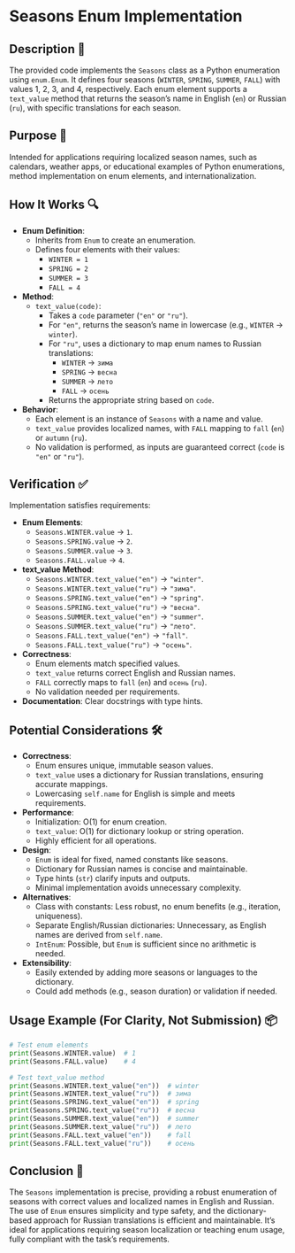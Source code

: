 # Seasons Enum Implementation

## Description 📝

The provided code implements the `Seasons` class as a Python enumeration using `enum.Enum`.
It defines four seasons (`WINTER`, `SPRING`, `SUMMER`, `FALL`) with values 1, 2, 3, and 4, respectively.
Each enum element supports a `text_value` method that returns the season’s name in English (`en`) or Russian (`ru`), with specific translations for each season.

## Purpose 🎯

Intended for applications requiring localized season names, such as calendars, weather apps, or educational examples of Python enumerations, method implementation on enum elements, and internationalization.

## How It Works 🔍

-   **Enum Definition**:
    -   Inherits from `Enum` to create an enumeration.
    -   Defines four elements with their values:
        -   `WINTER = 1`
        -   `SPRING = 2`
        -   `SUMMER = 3`
        -   `FALL = 4`
-   **Method**:
    -   `text_value(code)`:
        -   Takes a `code` parameter (`"en"` or `"ru"`).
        -   For `"en"`, returns the season’s name in lowercase (e.g., `WINTER` → `winter`).
        -   For `"ru"`, uses a dictionary to map enum names to Russian translations:
            -   `WINTER` → `зима`
            -   `SPRING` → `весна`
            -   `SUMMER` → `лето`
            -   `FALL` → `осень`
        -   Returns the appropriate string based on `code`.
-   **Behavior**:
    -   Each element is an instance of `Seasons` with a name and value.
    -   `text_value` provides localized names, with `FALL` mapping to `fall` (`en`) or `autumn` (`ru`).
    -   No validation is performed, as inputs are guaranteed correct (`code` is `"en"` or `"ru"`).

## Verification ✅

Implementation satisfies requirements:

-   **Enum Elements**:
    -   `Seasons.WINTER.value` → `1`.
    -   `Seasons.SPRING.value` → `2`.
    -   `Seasons.SUMMER.value` → `3`.
    -   `Seasons.FALL.value` → `4`.
-   **text_value Method**:
    -   `Seasons.WINTER.text_value("en")` → `"winter"`.
    -   `Seasons.WINTER.text_value("ru")` → `"зима"`.
    -   `Seasons.SPRING.text_value("en")` → `"spring"`.
    -   `Seasons.SPRING.text_value("ru")` → `"весна"`.
    -   `Seasons.SUMMER.text_value("en")` → `"summer"`.
    -   `Seasons.SUMMER.text_value("ru")` → `"лето"`.
    -   `Seasons.FALL.text_value("en")` → `"fall"`.
    -   `Seasons.FALL.text_value("ru")` → `"осень"`.
-   **Correctness**:
    -   Enum elements match specified values.
    -   `text_value` returns correct English and Russian names.
    -   `FALL` correctly maps to `fall` (`en`) and `осень` (`ru`).
    -   No validation needed per requirements.
-   **Documentation**: Clear docstrings with type hints.

## Potential Considerations 🛠️

-   **Correctness**:
    -   Enum ensures unique, immutable season values.
    -   `text_value` uses a dictionary for Russian translations, ensuring accurate mappings.
    -   Lowercasing `self.name` for English is simple and meets requirements.
-   **Performance**:
    -   Initialization: O(1) for enum creation.
    -   `text_value`: O(1) for dictionary lookup or string operation.
    -   Highly efficient for all operations.
-   **Design**:
    -   `Enum` is ideal for fixed, named constants like seasons.
    -   Dictionary for Russian names is concise and maintainable.
    -   Type hints (`str`) clarify inputs and outputs.
    -   Minimal implementation avoids unnecessary complexity.
-   **Alternatives**:
    -   Class with constants: Less robust, no enum benefits (e.g., iteration, uniqueness).
    -   Separate English/Russian dictionaries: Unnecessary, as English names are derived from `self.name`.
    -   `IntEnum`: Possible, but `Enum` is sufficient since no arithmetic is needed.
-   **Extensibility**:
    -   Easily extended by adding more seasons or languages to the dictionary.
    -   Could add methods (e.g., season duration) or validation if needed.

## Usage Example (For Clarity, Not Submission) 📦

```python
# Test enum elements
print(Seasons.WINTER.value)  # 1
print(Seasons.FALL.value)    # 4

# Test text_value method
print(Seasons.WINTER.text_value("en"))  # winter
print(Seasons.WINTER.text_value("ru"))  # зима
print(Seasons.SPRING.text_value("en"))  # spring
print(Seasons.SPRING.text_value("ru"))  # весна
print(Seasons.SUMMER.text_value("en"))  # summer
print(Seasons.SUMMER.text_value("ru"))  # лето
print(Seasons.FALL.text_value("en"))    # fall
print(Seasons.FALL.text_value("ru"))    # осень
```

## Conclusion 🚀

The `Seasons` implementation is precise, providing a robust enumeration of seasons with correct values and localized names in English and Russian.
The use of `Enum` ensures simplicity and type safety, and the dictionary-based approach for Russian translations is efficient and maintainable.
It’s ideal for applications requiring season localization or teaching enum usage, fully compliant with the task’s requirements.
